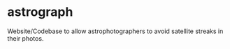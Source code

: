 # astrograph
Website/Codebase to allow astrophotographers to avoid satellite streaks in their photos.
